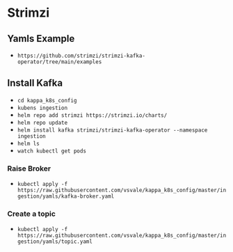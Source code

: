 # Strimzi

## Yamls Example

- `https://github.com/strimzi/strimzi-kafka-operator/tree/main/examples`

## Install Kafka

- `cd kappa_k8s_config`
- `kubens ingestion`
- `helm repo add strimzi https://strimzi.io/charts/`
- `helm repo update`
- `helm install kafka strimzi/strimzi-kafka-operator --namespace ingestion`
- `helm ls`
- `watch kubectl get pods`

### Raise Broker

- `kubectl apply -f https://raw.githubusercontent.com/vsvale/kappa_k8s_config/master/ingestion/yamls/kafka-broker.yaml`

### Create a topic
- `kubectl apply -f https://raw.githubusercontent.com/vsvale/kappa_k8s_config/master/ingestion/yamls/topic.yaml`